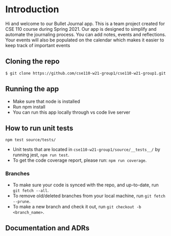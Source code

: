  # Introduction
 Hi and welcome to our Bullet Journal app. This is a team project created for CSE 110 course during Spring 2021.
 Our app is designed to simplify and automate the journaling process. You can add notes, events and reflections. Your events will also be populated on the calendar
 which makes it easier to keep track of important events
 ## Cloning the repo 
 ```
 $ git clone https://github.com/cse110-w21-group1/cse110-w21-group1.git
 ```
 ## Running the app
 - Make sure that node is installed
 - Run npm install
 - You can run this app locally through vs code live server
 ## How to run unit tests
 ```
 npm test source/tests/
 ```
- Unit tests that are located in `cse110-w21-group1/source/__tests__/` by running jest, `npm run test`.
- To get the code coverage report, please run: `npm run coverage`.

### Branches

- To make sure your code is synced with the repo, and up-to-date, run `git fetch --all`.
- To remove old/deleted branches from your local machine, run `git fetch --prune`.
- To make a new branch and check it out, run `git checkout -b <branch_name>`.
 ## Documentation and ADRs 
